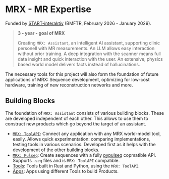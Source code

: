 # MRX - MR Expertise

Funded by [START-interaktiv](https://www.interaktive-technologien.de/foerderung/bekanntmachungen/start-interaktiv) (BMFTR, February 2026 - January 2029). 

> **3 - year - goal of MRX**
>
> Creating `MRX: Assistant`, an intelligent AI assistant, supporting clinic personell with MR measurements.
> An LLM allows easy interaction without prior training.
> A deep integration with the scanner means full data insight and quick interaction with the user.
> An extensive, physics based world model delivers facts instead of hallucinations.

The necessary tools for this project will also form the foundation of future applications of MRX:
Sequence development, optimizing for low-cost hardware, training of new reconstruction networks and more.


## Building Blocks

The foundation of `MRX: Assistant` consists of various building blocks.
These are developed independent of each other.
This allows to use them to construct new products which go beyond the target of an assistant.

- [`MRX: ToolAPI`](toolapi/README.md): Connect any application with any MRX world-model tool, easily. Allows quick experimentation: comparing implementations, testing tools in various scenarios. Developed first as it helps with the development of the other building blocks.
- [`MRX: Pulseq`](pulseq/README.md): Create sequences with a fully [pypulseq](https://github.com/imr-framework/pypulseq) copmatible API. Supports `.seq` files and is `MRX: ToolAPI` compatible.
- [Tools](tools/README.md): Tools built in Rust and Python, using the `MRX: ToolAPI`.
- [Apps](apps/README.md): Apps using different Tools to build Products.